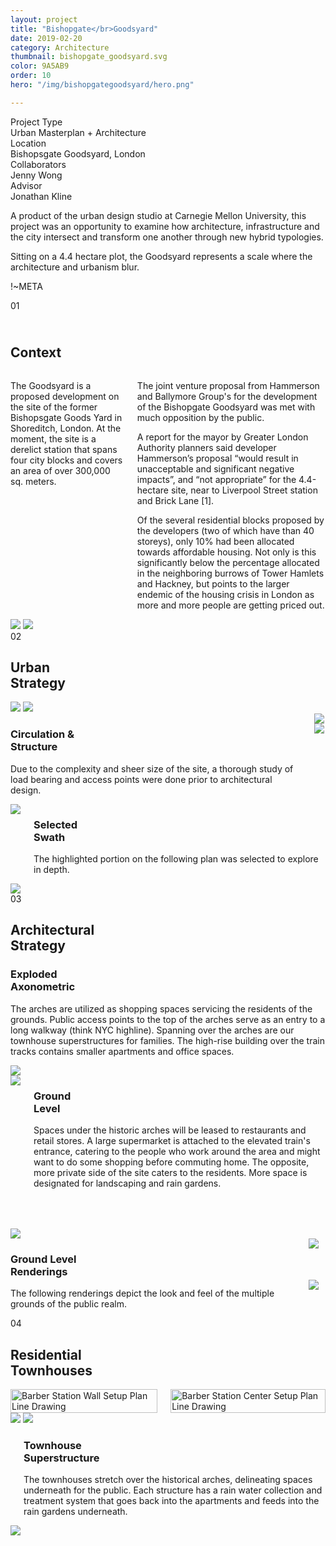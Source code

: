```yaml
---
layout: project
title: "Bishopgate</br>Goodsyard"
date: 2019-02-20
category: Architecture
thumbnail: bishopgate_goodsyard.svg
color: 9A5AB9
order: 10
hero: "/img/bishopgategoodsyard/hero.png"

---
```


<div class="project-metadata grid-x">
  <div class="metadata-object cell grid-x">
    <div class="metadata-title cell small-4">
      Project Type
    </div>
    <div class="metadata-value cell auto">
      Urban Masterplan + Architecture
    </div>
  </div>
  <div class="metadata-object cell grid-x">
    <div class="metadata-title cell small-4">
      Location
    </div>
    <div class="metadata-value cell auto">
      Bishopsgate Goodsyard, London
    </div>
  </div>
  <div class="metadata-object cell grid-x">
    <div class="metadata-title cell small-4">
      Collaborators
    </div>
    <div class="metadata-value cell auto">
      Jenny Wong
    </div>
  </div>
  <div class="metadata-object cell grid-x">
    <div class="metadata-title cell small-4">
      Advisor
    </div>
    <div class="metadata-value cell auto">
      Jonathan Kline
    </div>
  </div>
</div>

<div class="project-intro">
    <p>A product of the urban design studio at Carnegie Mellon University, this project was an opportunity to examine how architecture, infrastructure and the city intersect and transform one another through new hybrid typologies.</p>
    <p>Sitting on a 4.4 hectare plot, the Goodsyard represents a scale where the architecture and urbanism blur.</p>
</div>

!~META

<div class="section-header">
    <span class="section-number">01</span>
    <div class="section-name">
        <h2><br/>Context</h2>
        <div class="section-line" style="color: #9A5AB9;"></div>
    </div>
</div>
<div class="columns">
    <div class="reg-column">
        <p>The Goodsyard is a proposed development on the site of the former Bishopsgate Goods Yard in Shoreditch, London. At the moment, the site is a derelict station that spans four city blocks and covers an area of over 300,000 sq. meters. </p>
    </div>
    <div class="reg-column">
        <p>The joint venture proposal from Hammerson and Ballymore Group's for the development of the Bishopgate Goodsyard was met with much opposition by the public. </p>
        <p>A report for the mayor by Greater London Authority planners said developer Hammerson’s proposal “would result in unacceptable and significant negative impacts”, and “not appropriate” for the 4.4-hectare site, near to Liverpool Street station and Brick Lane [1].</p>
        <p>Of the several residential blocks proposed by the developers (two of which have than 40 storeys), only 10% had been allocated towards affordable housing. Not only is this significantly below the percentage allocated in the neighboring burrows of Tower Hamlets and Hackney, but points to the larger endemic of the housing crisis in London as more and more people are getting priced out.</p>
    </div>
</div>
<div class="bishop-section1-images">
    <img class="bishop-dark-future-img" src="\img\bishopgategoodsyard\darkFuture.svg">
    <img src="\img\bishopgategoodsyard\Hackney.jpg">
</div>

<div class="section-header">
    <span class="section-number">02</span>
    <div class="section-name">
        <h2>Urban<br/>Strategy</h2>
        <div class="section-line" style="color: #9A5AB9;"></div>
    </div>
</div>
<div class="section2-header-images">
    <img src="\img\bishopgategoodsyard\diagram_programAxon.svg">
    <img class="section2-header-image2" src="\img\bishopgategoodsyard\programKey.svg">
</div>
<div class="columns">
    <div class="left-column-text">
        <div class="sub-section-name">
            <h3>Circulation &<br/>Structure</h3>
            <div class="sub-section-line" style="color: #9A5AB9;"></div>
        </div>
        <p>Due to the complexity and sheer size of the site, a thorough study of load bearing and access points were done prior to architectural design.</p>
    </div>
    <div class="right-column-img">
        <img src="\img\bishopgategoodsyard\diagram_circulationWithText.svg">
        <img src="\img\bishopgategoodsyard\diagram_structureWithText.svg">
    </div>
</div>
<div class="columns">
    <div class="left-column-img">
        <img src="\img\bishopgategoodsyard\plan_overall.svg">
    </div>
    <div class="right-column-text">
        <div class="sub-section-name">
            <h3>Selected<br/>Swath</h3>
            <div class="sub-section-line" style="color: #9A5AB9;"></div>
        </div>
        <p>The highlighted portion on the following plan was selected to explore in depth.</p>
    </div>
</div>

<div class="bishop-section3">
    <img class="section3-pre-image" src="\img\bishopgategoodsyard\axonSwath_flip.svg">
    <div class="section3-absolute">
        <div class="section-header">
            <span class="section-number">03</span>
            <div class="section-name">
                <h2>Architectural<br/>Strategy</h2>
                <div class="section-line" style="color: #9A5AB9;"></div>
            </div>
        </div>
        <div class="bishop-section3-part1">
            <div class="bishop-section3-part1-column1">
                <div class="sub-section-name">
                    <h3>Exploded<br/>Axonometric</h3>
                    <div class="sub-section-line" style="color: #9A5AB9;"></div>
                </div>
                <p>The arches are utilized as shopping spaces servicing the residents of the grounds. Public access points to the top of the arches serve as an entry to a long walkway (think NYC highline). Spanning over the arches are our townhouse superstructures for families. The high-rise building over the train tracks contains smaller apartments and office spaces.</p>
            </div>
            <div class="bishop-section3-part1-column2">
            </div>
        </div>
    </div>
    <img class="section3-post-image" src="\img\bishopgategoodsyard\axonSwath_flip.svg">
</div>

<div class="columns">
    <div class="left-column-img">
        <img src="\img\bishopgategoodsyard\plan_zoomedSwath.svg">
    </div>
    <div class="right-column-text">
        <div class="sub-section-name">
            <h3>Ground<br/>Level</h3>
            <div class="sub-section-line" style="color: #9A5AB9;"></div>
        </div>
        <p>Spaces under the historic arches will be leased to restaurants and retail stores. A large supermarket is attached to the elevated train's entrance, catering to the people who work around the area and might want to do some shopping before commuting home. The opposite, more private side of the site caters to the residents. More space is designated for landscaping and rain gardens.</p>
    </div>
</div>
<img src="\img\bishopgategoodsyard\render_ArchesTop.jpg" style="padding-top: 50px">
<div class="columns">
    <div class="left-column-text">
        <div class="sub-section-name">
            <h3>Ground Level<br/>Renderings</h3>
            <div class="sub-section-line" style="color: #9A5AB9;"></div>
        </div>
        <p>The following renderings depict the look and feel of the multiple grounds of the public realm.</p>
    </div>
    <div class="right-column-img">
        <img src="\img\bishopgategoodsyard\render_bottomOfArches.svg">
        <img src="\img\bishopgategoodsyard\render_raingarden.svg" style="padding-top: 50px;">
    </div>
</div>

<div class="section-header">
    <span class="section-number">04</span>
    <div class="section-name">
        <h2>Residential<br/>Townhouses</h2>
    <div class="section-line" style="color: #9A5AB9; background: #9A5AB9;"></div>
</div>

<div class="columns">
    <div class="reg-column">
        <img src="\img\bishopgategoodsyard\modelPhoto1.svg" alt="Barber Station Wall Setup Plan Line Drawing" style="width:100%;">
    </div>
    <div class="reg-column">
        <img src="\img\bishopgategoodsyard\modelPhoto2.svg" alt="Barber Station Center Setup Plan Line Drawing" style="width:100%;">
    </div>
</div>

<img src="\img\bishopgategoodsyard\render_townhouseStairs.jpg">
<img src="\img\bishopgategoodsyard\diagram_water.svg">
<div class="columns">
    <div class="left-column-img">
    </div>
    <div class="right-column-text">
        <div class="sub-section-name">
            <h3>Townhouse<br/>Superstructure</h3>
            <div class="sub-section-line" style="color: #9A5AB9;"></div>
        </div>
        <p>The townhouses stretch over the historical arches, delineating spaces underneath for the public. Each structure has a rain water collection and treatment system that goes back into the apartments and feeds into the rain gardens underneath.</p>
    </div>
</div>
<img src="\img\bishopgategoodsyard\heroSectionWithPlan.svg">
